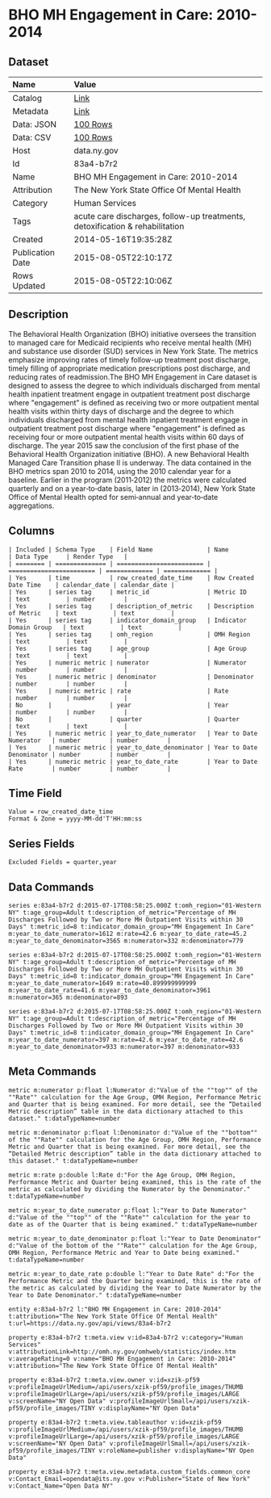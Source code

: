 # BHO MH Engagement in Care: 2010-2014

## Dataset

| Name | Value |
| :--- | :---- |
| Catalog | [Link](https://catalog.data.gov/dataset/bho-mh-engagement-in-care-beginning-2010) |
| Metadata | [Link](https://data.ny.gov/api/views/83a4-b7r2) |
| Data: JSON | [100 Rows](https://data.ny.gov/api/views/83a4-b7r2/rows.json?max_rows=100) |
| Data: CSV | [100 Rows](https://data.ny.gov/api/views/83a4-b7r2/rows.csv?max_rows=100) |
| Host | data.ny.gov |
| Id | 83a4-b7r2 |
| Name | BHO MH Engagement in Care: 2010-2014 |
| Attribution | The New York State Office Of Mental Health |
| Category | Human Services |
| Tags | acute care discharges, follow-up treatments, detoxification & rehabilitation |
| Created | 2014-05-16T19:35:28Z |
| Publication Date | 2015-08-05T22:10:17Z |
| Rows Updated | 2015-08-05T22:10:06Z |

## Description

The Behavioral Health Organization (BHO) initiative oversees the transition to managed care for Medicaid recipients who receive mental health (MH) and substance use disorder (SUD) services in New York State. The metrics emphasize improving rates of timely follow-up treatment post discharge, timely filling of appropriate medication prescriptions post discharge, and reducing rates of readmission.The BHO MH Engagement in Care dataset is designed to assess the degree to which individuals discharged from mental health inpatient treatment engage in outpatient treatment post discharge where "engagement" is defined as receiving two or more outpatient mental health visits within thirty days of discharge and the degree to which individuals discharged from mental health inpatient treatment engage in outpatient treatment post discharge where "engagement" is defined as receiving four or more outpatient mental health visits within 60 days of discharge.
The year 2015 saw the conclusion of the first phase of the Behavioral Health Organization initiative
(BHO). A new Behavioral Health Managed Care Transition phase II is underway. The data contained in
the BHO metrics span 2010 to 2014, using the 2010 calendar year for a baseline. Earlier in the program
(2011‐2012) the metrics were calculated quarterly and on a year‐to‐date basis, later in (2013‐2014),
New York State Office of Mental Health opted for semi‐annual and year‐to‐date aggregations.

## Columns

```ls
| Included | Schema Type    | Field Name               | Name                     | Data Type     | Render Type   |
| ======== | ============== | ======================== | ======================== | ============= | ============= |
| Yes      | time           | row_created_date_time    | Row Created Date Time    | calendar_date | calendar_date |
| Yes      | series tag     | metric_id                | Metric ID                | text          | number        |
| Yes      | series tag     | description_of_metric    | Description of Metric    | text          | text          |
| Yes      | series tag     | indicator_domain_group   | Indicator Domain Group   | text          | text          |
| Yes      | series tag     | omh_region               | OMH Region               | text          | text          |
| Yes      | series tag     | age_group                | Age Group                | text          | text          |
| Yes      | numeric metric | numerator                | Numerator                | number        | number        |
| Yes      | numeric metric | denominator              | Denominator              | number        | number        |
| Yes      | numeric metric | rate                     | Rate                     | number        | number        |
| No       |                | year                     | Year                     | number        | number        |
| No       |                | quarter                  | Quarter                  | text          | text          |
| Yes      | numeric metric | year_to_date_numerator   | Year to Date Numerator   | number        | number        |
| Yes      | numeric metric | year_to_date_denominator | Year to Date Denominator | number        | number        |
| Yes      | numeric metric | year_to_date_rate        | Year to Date Rate        | number        | number        |
```

## Time Field

```ls
Value = row_created_date_time
Format & Zone = yyyy-MM-dd'T'HH:mm:ss
```

## Series Fields

```ls
Excluded Fields = quarter,year
```

## Data Commands

```ls
series e:83a4-b7r2 d:2015-07-17T08:58:25.000Z t:omh_region="01-Western NY" t:age_group=Adult t:description_of_metric="Percentage of MH Discharges Followed by Two or More MH Outpatient Visits within 30 Days" t:metric_id=8 t:indicator_domain_group="MH Engagement In Care" m:year_to_date_numerator=1612 m:rate=42.6 m:year_to_date_rate=45.2 m:year_to_date_denominator=3565 m:numerator=332 m:denominator=779

series e:83a4-b7r2 d:2015-07-17T08:58:25.000Z t:omh_region="01-Western NY" t:age_group=Adult t:description_of_metric="Percentage of MH Discharges Followed by Two or More MH Outpatient Visits within 30 Days" t:metric_id=8 t:indicator_domain_group="MH Engagement In Care" m:year_to_date_numerator=1649 m:rate=40.899999999999 m:year_to_date_rate=41.6 m:year_to_date_denominator=3961 m:numerator=365 m:denominator=893

series e:83a4-b7r2 d:2015-07-17T08:58:25.000Z t:omh_region="01-Western NY" t:age_group=Adult t:description_of_metric="Percentage of MH Discharges Followed by Two or More MH Outpatient Visits within 30 Days" t:metric_id=8 t:indicator_domain_group="MH Engagement In Care" m:year_to_date_numerator=397 m:rate=42.6 m:year_to_date_rate=42.6 m:year_to_date_denominator=933 m:numerator=397 m:denominator=933
```

## Meta Commands

```ls
metric m:numerator p:float l:Numerator d:"Value of the ""top"" of the ""Rate"" calculation for the Age Group, OMH Region, Performance Metric and Quarter that is being examined. For more detail, see the “Detailed Metric description” table in the data dictionary attached to this dataset." t:dataTypeName=number

metric m:denominator p:float l:Denominator d:"Value of the ""bottom"" of the ""Rate"" calculation for the Age Group, OMH Region, Performance Metric and Quarter that is being examined. For more detail, see the “Detailed Metric description” table in the data dictionary attached to this dataset." t:dataTypeName=number

metric m:rate p:double l:Rate d:"For the Age Group, OMH Region, Performance Metric and Quarter being examined, this is the rate of the metric as calculated by dividing the Numerator by the Denominator." t:dataTypeName=number

metric m:year_to_date_numerator p:float l:"Year to Date Numerator" d:"Value of the ""top"" of the ""Rate"" calculation for the year to date as of the Quarter that is being examined." t:dataTypeName=number

metric m:year_to_date_denominator p:float l:"Year to Date Denominator" d:"Value of the bottom of the ""Rate"" calculation for the Age Group, OMH Region, Performance Metric and Year to Date being examined." t:dataTypeName=number

metric m:year_to_date_rate p:double l:"Year to Date Rate" d:"For the Performance Metric and the Quarter being examined, this is the rate of the metric as calculated by dividing the Year to Date Numerator by the Year to Date Denominator." t:dataTypeName=number

entity e:83a4-b7r2 l:"BHO MH Engagement in Care: 2010-2014" t:attribution="The New York State Office Of Mental Health" t:url=https://data.ny.gov/api/views/83a4-b7r2

property e:83a4-b7r2 t:meta.view v:id=83a4-b7r2 v:category="Human Services" v:attributionLink=http://omh.ny.gov/omhweb/statistics/index.htm v:averageRating=0 v:name="BHO MH Engagement in Care: 2010-2014" v:attribution="The New York State Office Of Mental Health"

property e:83a4-b7r2 t:meta.view.owner v:id=xzik-pf59 v:profileImageUrlMedium=/api/users/xzik-pf59/profile_images/THUMB v:profileImageUrlLarge=/api/users/xzik-pf59/profile_images/LARGE v:screenName="NY Open Data" v:profileImageUrlSmall=/api/users/xzik-pf59/profile_images/TINY v:displayName="NY Open Data"

property e:83a4-b7r2 t:meta.view.tableauthor v:id=xzik-pf59 v:profileImageUrlMedium=/api/users/xzik-pf59/profile_images/THUMB v:profileImageUrlLarge=/api/users/xzik-pf59/profile_images/LARGE v:screenName="NY Open Data" v:profileImageUrlSmall=/api/users/xzik-pf59/profile_images/TINY v:roleName=publisher v:displayName="NY Open Data"

property e:83a4-b7r2 t:meta.view.metadata.custom_fields.common_core v:Contact_Email=opendata@its.ny.gov v:Publisher="State of New York" v:Contact_Name="Open Data NY"
```